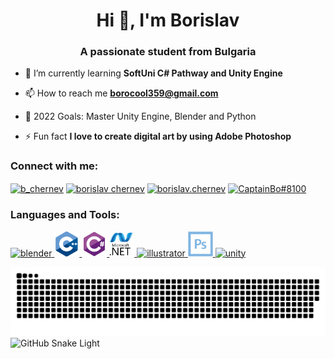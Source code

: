 <h1 align="center">Hi 👋, I'm Borislav</h1>
<h3 align="center">A passionate student from Bulgaria</h3>

- 🌱 I’m currently learning **SoftUni C# Pathway and Unity Engine**

- 📫 How to reach me **borocool359@gmail.com**

- 🥅 2022 Goals: Master Unity Engine, Blender and Python

- ⚡ Fun fact **I love to create digital art by using Adobe Photoshop**

<h3 align="left">Connect with me:</h3>
<p align="left">
<a href="https://twitter.com/b_chernev" target="blank"><img align="center" src="https://raw.githubusercontent.com/rahuldkjain/github-profile-readme-generator/master/src/images/icons/Social/twitter.svg" alt="b_chernev" height="30" width="40" /></a>
<a href="https://linkedin.com/in/borislav chernev" target="blank"><img align="center" src="https://raw.githubusercontent.com/rahuldkjain/github-profile-readme-generator/master/src/images/icons/Social/linked-in-alt.svg" alt="borislav chernev" height="30" width="40" /></a>
<a href="https://instagram.com/borislav.chernev" target="blank"><img align="center" src="https://raw.githubusercontent.com/rahuldkjain/github-profile-readme-generator/master/src/images/icons/Social/instagram.svg" alt="borislav.chernev" height="30" width="40" /></a>
<a href="https://discord.gg/CaptainBo#8100" target="blank"><img align="center" src="https://raw.githubusercontent.com/rahuldkjain/github-profile-readme-generator/master/src/images/icons/Social/discord.svg" alt="CaptainBo#8100" height="30" width="40" /></a>
</p>

<h3 align="left">Languages and Tools:</h3>
<p align="left"> <a href="https://www.blender.org/" target="_blank" rel="noreferrer"> <img src="https://download.blender.org/branding/community/blender_community_badge_white.svg" alt="blender" width="40" height="40"/> </a> <a href="https://www.w3schools.com/cpp/" target="_blank" rel="noreferrer"> <img src="https://raw.githubusercontent.com/devicons/devicon/master/icons/cplusplus/cplusplus-original.svg" alt="cplusplus" width="40" height="40"/> </a> <a href="https://www.w3schools.com/cs/" target="_blank" rel="noreferrer"> <img src="https://raw.githubusercontent.com/devicons/devicon/master/icons/csharp/csharp-original.svg" alt="csharp" width="40" height="40"/> </a> <a href="https://dotnet.microsoft.com/" target="_blank" rel="noreferrer"> <img src="https://raw.githubusercontent.com/devicons/devicon/master/icons/dot-net/dot-net-original-wordmark.svg" alt="dotnet" width="40" height="40"/> </a> <a href="https://www.adobe.com/in/products/illustrator.html" target="_blank" rel="noreferrer"> <img src="https://www.vectorlogo.zone/logos/adobe_illustrator/adobe_illustrator-icon.svg" alt="illustrator" width="40" height="40"/> </a> <a href="https://www.photoshop.com/en" target="_blank" rel="noreferrer"> <img src="https://raw.githubusercontent.com/devicons/devicon/master/icons/photoshop/photoshop-line.svg" alt="photoshop" width="40" height="40"/> </a> <a href="https://unity.com/" target="_blank" rel="noreferrer"> <img src="https://www.vectorlogo.zone/logos/unity3d/unity3d-icon.svg" alt="unity" width="40" height="40"/> </a> </p>

![Snake animation](https://github.com/BorislavChernev/BorislavChernev/blob/output/github-contribution-grid-snake.svg)
![GitHub Snake Light](github-snake.svg#gh-light-mode-only)
